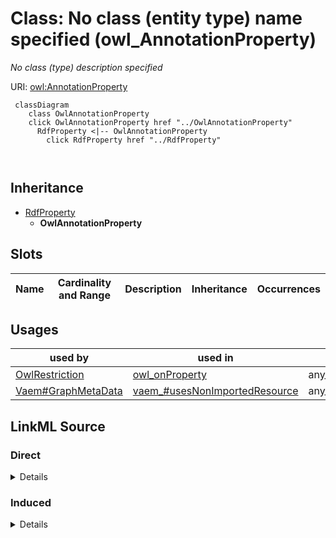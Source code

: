 

# Class: No class (entity type) name specified (owl_AnnotationProperty)


_No class (type) description specified_







URI: [owl:AnnotationProperty](http://www.w3.org/2002/07/owl#AnnotationProperty)






```mermaid
 classDiagram
    class OwlAnnotationProperty
    click OwlAnnotationProperty href "../OwlAnnotationProperty"
      RdfProperty <|-- OwlAnnotationProperty
        click RdfProperty href "../RdfProperty"
      
      
```





## Inheritance
* [RdfProperty](../classes/RdfProperty.md)
    * **OwlAnnotationProperty**



## Slots

| Name | Cardinality and Range | Description | Inheritance | Occurrences |
| ---  | --- | --- | --- | --- |





## Usages

| used by | used in | type | used |
| ---  | --- | --- | --- |
| [OwlRestriction](../classes/OwlRestriction.md) | [owl_onProperty](../slots/owl_onProperty.md) | any_of[range] | [OwlAnnotationProperty](../classes/OwlAnnotationProperty.md) |
| [Vaem#GraphMetaData](../classes/Vaem#GraphMetaData.md) | [vaem_#usesNonImportedResource](../slots/vaem_#usesNonImportedResource.md) | any_of[range] | [OwlAnnotationProperty](../classes/OwlAnnotationProperty.md) |











## LinkML Source

<!-- TODO: investigate https://stackoverflow.com/questions/37606292/how-to-create-tabbed-code-blocks-in-mkdocs-or-sphinx -->

### Direct

<details>

```yaml
name: owl_AnnotationProperty
conforms_to: No schema conformance document specified
description: No class (type) description specified
title: No class (entity type) name specified
from_schema: sawgraph-kg
rank: 1000
is_a: rdf_Property
class_uri: owl:AnnotationProperty

```
</details>

### Induced

<details>

```yaml
name: owl_AnnotationProperty
conforms_to: No schema conformance document specified
description: No class (type) description specified
title: No class (entity type) name specified
from_schema: sawgraph-kg
rank: 1000
is_a: rdf_Property
class_uri: owl:AnnotationProperty

```
</details>